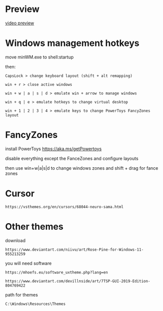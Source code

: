 # Preview

[video preview](https://mega.nz/file/ccFlFYaK#er7muMZClCBCEZQWLmh5hPrZCd_UtviYZ_JTrNUN3bY)

# Windows management hotkeys

move minWM.exe to shell:startup

then:

    CapsLock > change keyboard layout (shift + alt remapping)

    win + r > close active windows

    win + w | a | s | d > emulate win + arrow to manage windows

    win + q | e > emulate hotkeys to change virtual desktop 

    win + 1 | 2 | 3 | 4 > emulate keys to change PowerToys FancyZones layout

# FancyZones

install PowerToys https://aka.ms/getPowertoys

disable everything except the FanceZones and configure layouts

then use win+w|a|s|d to change windows zones and shift + drag for fance zones


# Cursor

    https://vsthemes.org/en/cursors/68044-neuro-sama.html


# Other themes 

download

    https://www.deviantart.com/niivu/art/Rose-Pine-for-Windows-11-955213259

you will need software

    https://mhoefs.eu/software_uxtheme.php?lang=en

    https://www.deviantart.com/devillnside/art/7TSP-GUI-2019-Edition-804769422

path for themes

    C:\Windows\Resources\Themes

